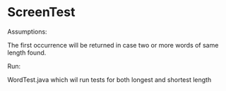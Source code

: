 # ScreenTest

Assumptions:

The first occurrence will be returned in case two or more words of same length found.


Run:
 
WordTest.java which wil run tests for both longest and shortest length